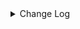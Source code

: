 <details><summary> Change Log </summary>

| Change | Commit | Version |
| --- | --- | --- |
|[improve] hudi options (#8952)|https://github.com/apache/seatunnel/commit/b24d0e7f8|2.3.10|
|[Improve] restruct connector common options (#8634)|https://github.com/apache/seatunnel/commit/f3499a6ee|2.3.10|
|[Improve][CI]skip ui module, improve module dependent (#8225)|https://github.com/apache/seatunnel/commit/81de0a69c|2.3.9|
|[Feature][Connector-V2] Support write cdc changelog event into hudi sink (#7845)|https://github.com/apache/seatunnel/commit/934434cc7|2.3.9|
|[Feature][Restapi] Allow metrics information to be associated to logical plan nodes (#7786)|https://github.com/apache/seatunnel/commit/6b7c53d03|2.3.9|
|[Feature][Connector-V2] Optimize hudi sink (#7662)|https://github.com/apache/seatunnel/commit/0d12520f9|2.3.8|
|[Improve][Connector] Add multi-table sink option check (#7360)|https://github.com/apache/seatunnel/commit/2489f6446|2.3.7|
|[Feature][Core] Support using upstream table placeholders in sink options and auto replacement (#7131)|https://github.com/apache/seatunnel/commit/c4ca74122|2.3.6|
|Bump org.xerial.snappy:snappy-java (#7144)|https://github.com/apache/seatunnel/commit/aa26471fb|2.3.6|
|[Feature][Connector-V2] [Hudi]Add hudi sink connector (#4405)|https://github.com/apache/seatunnel/commit/dc271dcfb|2.3.6|
|[Fix][Connector-V2] Fix connector support SPI but without no args constructor (#6551)|https://github.com/apache/seatunnel/commit/5f3c9c36a|2.3.5|
|[Improve][Common] Adapt `FILE_OPERATION_FAILED` to `CommonError` (#5928)|https://github.com/apache/seatunnel/commit/b3dc0bbc2|2.3.4|
|[Improve][Common] Introduce new error define rule (#5793)|https://github.com/apache/seatunnel/commit/9d1b2582b|2.3.4|
|[Hotfix][Zeta] Fix conflict dependency of hadoop-hdfs (#4509)|https://github.com/apache/seatunnel/commit/66923fbdb|2.3.2|
|[Improve][build] Give the maven module a human readable name (#4114)|https://github.com/apache/seatunnel/commit/d7cd60105|2.3.1|
|[Improve][Project] Code format with spotless plugin. (#4101)|https://github.com/apache/seatunnel/commit/a2ab16656|2.3.1|
|[Feature][Connector] add get source method to all source connector (#3846)|https://github.com/apache/seatunnel/commit/417178fb8|2.3.1|
|[Feature][API &amp; Connector &amp; Doc] add parallelism and column projection interface (#3829)|https://github.com/apache/seatunnel/commit/b9164b8ba|2.3.1|
|[Feature][Connector V2] expose configurable options in Hudi (#3383)|https://github.com/apache/seatunnel/commit/fd4cec3a9|2.3.0|
|fix hudi connector v2 compile error. (#3728)|https://github.com/apache/seatunnel/commit/4fba0aa02|2.3.0|
|[Improve][Connector-V2][Hudi] Unified exception for hudi source connector (#3581)|https://github.com/apache/seatunnel/commit/b2fda11dd|2.3.0|
|[bug][Connector-V2][Hudi] HashCode may be negative (#3184)|https://github.com/apache/seatunnel/commit/8beffbb60|2.3.0|
|[DEV][Api] Replace SeaTunnelContext with JobContext and remove singleton pattern (#2706)|https://github.com/apache/seatunnel/commit/cbf82f755|2.2.0-beta|
|[#2606]Dependency management split (#2630)|https://github.com/apache/seatunnel/commit/fc047be69|2.2.0-beta|
|[improve][UT] Upgrade junit to 5.+ (#2305)|https://github.com/apache/seatunnel/commit/362319ff3|2.2.0-beta|
|StateT of SeaTunnelSource should extend `Serializable` (#2214)|https://github.com/apache/seatunnel/commit/8c426ef85|2.2.0-beta|
|[Connector-V2] Add Hive sink connector v2 (#2158)|https://github.com/apache/seatunnel/commit/23ad4ee73|2.2.0-beta|
|[Connector-V2]Add Hudi Source (#2147)|https://github.com/apache/seatunnel/commit/eaedc0a3c|2.2.0-beta|

</details>
